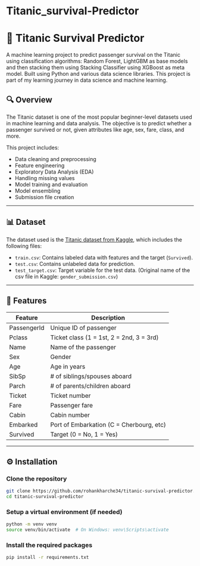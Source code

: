 # Titanic_survival-Predictor
# 🚢 Titanic Survival Predictor

A machine learning project to predict passenger survival on the Titanic using classification algorithms: Random Forest, LightGBM as base models and then stacking them using Stacking Classifier using XGBoost as meta model. Built using Python and various data science libraries. This project is part of my learning journey in data science and machine learning.

## 🔍 Overview

The Titanic dataset is one of the most popular beginner-level datasets used in machine learning and data analysis. The objective is to predict whether a passenger survived or not, given attributes like age, sex, fare, class, and more.

This project includes:
- Data cleaning and preprocessing
- Feature engineering
- Exploratory Data Analysis (EDA)
- Handling missing values
- Model training and evaluation
- Model ensembling
- Submission file creation

---

## 📊 Dataset

The dataset used is the [Titanic dataset from Kaggle](https://www.kaggle.com/c/titanic/data), which includes the following files:

- `train.csv`: Contains labeled data with features and the target (`Survived`).
- `test.csv`: Contains unlabeled data for prediction.
- `test_target.csv`: Target variable for the test data. (Original name of the csv file in Kaggle: `gender_submission.csv`)

---

## 🧾 Features

| Feature        | Description                              |
|----------------|------------------------------------------|
| PassengerId    | Unique ID of passenger                   |
| Pclass         | Ticket class (1 = 1st, 2 = 2nd, 3 = 3rd) |
| Name           | Name of the passenger                    |
| Sex            | Gender                                   |
| Age            | Age in years                             |
| SibSp          | # of siblings/spouses aboard             |
| Parch          | # of parents/children aboard             |
| Ticket         | Ticket number                            |
| Fare           | Passenger fare                           |
| Cabin          | Cabin number                             |
| Embarked       | Port of Embarkation (C = Cherbourg, etc) |
| Survived       | Target (0 = No, 1 = Yes)                 |

---

## ⚙️ Installation

### Clone the repository

```bash
git clone https://github.com/rohankharche34/titanic-survival-predictor.git
cd titanic-survival-predictor
```

### Setup a virtual environment (if needed)

```bash
python -m venv venv
source venv/bin/activate  # On Windows: venv\Scripts\activate
```

### Install the required packages
```bash
pip install -r requirements.txt
```
